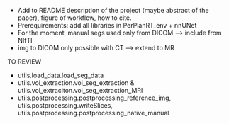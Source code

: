 - Add to README description of the project (maybe abstract of the paper), figure of workflow, how to cite.
- Prerequirements: add all libraries in PerPlanRT_env + nnUNet
- For the moment, manual segs used only from DICOM --> include from NIfTI
- img to DICOM only possible with CT --> extend to MR


TO REVIEW
- utils.load_data.load_seg_data
- utils.voi_extraction.voi_seg_extraction & utils.voi_extraciton.voi_seg_extraction_MRI
- utils.postprocessing.postprocessing_reference_img, utils.postprocessing.writeSlices, utils.postprocessing.postprocessing_native_manual
